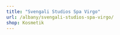 ```yaml
---
title: "Svengali Studios Spa Virgo"
url: /albany/svengali-studios-spa-virgo/
shop: Kosmetik
---
```

